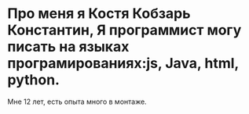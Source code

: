 # Про меня я Костя Кобзарь Константин, Я программист могу писать на языках програмированиях:js, Java, html, python. 
Мне 12 лет, есть опыта много в монтаже.  
